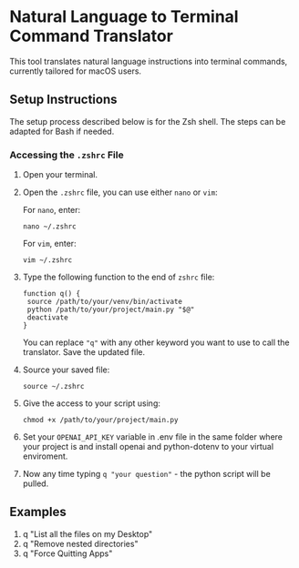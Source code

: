 # Natural Language to Terminal Command Translator
This tool translates natural language instructions into terminal commands, currently tailored for macOS users.

## Setup Instructions
The setup process described below is for the Zsh shell. The steps can be adapted for Bash if needed.

### Accessing the `.zshrc` File
1. Open your terminal.
2. Open the `.zshrc` file, you can use either `nano` or `vim`:

   For `nano`, enter:
   ```
   nano ~/.zshrc
   ```

   For `vim`, enter:
   ```
   vim ~/.zshrc
   ```
3. Type the following function to the end of `zshrc` file:
   ```
   function q() {
    source /path/to/your/venv/bin/activate
    python /path/to/your/project/main.py "$@"
    deactivate
   }
   ```
   You can replace `"q"` with any other keyword you want to use to call the translator. Save the updated file.
4. Source your saved file:
    ```
    source ~/.zshrc
    ```
6. Give the access to your script using:
   ```
   chmod +x /path/to/your/project/main.py
   ```
7. Set your `OPENAI_API_KEY` variable in .env file in the same folder where your project is and install openai and python-dotenv to your virtual enviroment.
8. Now any time typing `q "your question"` - the python script will be pulled.


## Examples
1. q "List all the files on my Desktop"
2. q "Remove nested directories"
3. q "Force Quitting Apps"
